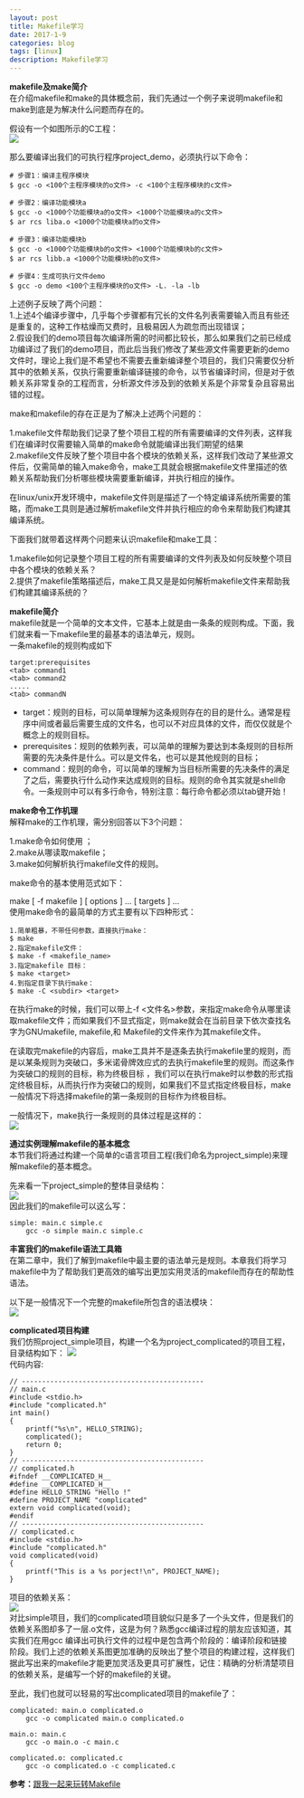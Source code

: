 ```yaml
---
layout: post
title: Makefile学习
date: 2017-1-9
categories: blog
tags: [linux]
description: Makefile学习
---
```


**makefile及make简介**      
在介绍makefile和make的具体概念前，我们先通过一个例子来说明makefile和make到底是为解决什么问题而存在的。        

假设有一个如图所示的C工程：    
![](https://dn-anything-about-doc.qbox.me/document-uid298389labid2374timestamp1481542407132.png/wm)  

那么要编译出我们的可执行程序project_demo，必须执行以下命令：

```
# 步骤1：编译主程序模块
$ gcc -o <100个主程序模块的o文件> -c <100个主程序模块的c文件>

# 步骤2：编译功能模块a
$ gcc -o <1000个功能模块a的o文件> <1000个功能模块a的c文件>
$ ar rcs liba.o <1000个功能模块a的o文件>

# 步骤3：编译功能模块b
$ gcc -o <1000个功能模块b的o文件> <1000个功能模块b的c文件>
$ ar rcs libb.a <1000个功能模块b的o文件>

# 步骤4：生成可执行文件demo
$ gcc -o demo <100个主程序模块的o文件> -L. -la -lb
```

上述例子反映了两个问题：       
1.上述4个编译步骤中，几乎每个步骤都有冗长的文件名列表需要输入而且有些还是重复的，这种工作枯燥而又费时，且极易因人为疏忽而出现错误；    
2.假设我们的demo项目每次编译所需的时间都比较长，那么如果我们之前已经成功编译过了我们的demo项目，而此后当我们修改了某些源文件需要更新的demo文件时，理论上我们是不希望也不需要去重新编译整个项目的，我们只需要仅分析其中的依赖关系，仅执行需要重新编译链接的命令，以节省编译时间，但是对于依赖关系非常复杂的工程而言，分析源文件涉及到的依赖关系是个非常复杂且容易出错的过程。         

make和makefile的存在正是为了解决上述两个问题的：

1.makefile文件帮助我们记录了整个项目工程的所有需要编译的文件列表，这样我们在编译时仅需要输入简单的make命令就能编译出我们期望的结果     
2.makefile文件反映了整个项目中各个模块的依赖关系，这样我们改动了某些源文件后，仅需简单的输入make命令，make工具就会根据makefile文件里描述的依赖关系帮助我们分析哪些模块需要重新编译，并执行相应的操作。          

在linux/unix开发环境中，makefile文件则是描述了一个特定编译系统所需要的策略，而make工具则是通过解析makefile文件并执行相应的命令来帮助我们构建其编译系统。

下面我们就带着这样两个问题来认识makefile和make工具：

1.makefile如何记录整个项目工程的所有需要编译的文件列表及如何反映整个项目中各个模块的依赖关系？       
2.提供了makefile策略描述后，make工具又是是如何解析makefile文件来帮助我们构建其编译系统的？    

**makefile简介**        
makefile就是一个简单的文本文件，它基本上就是由一条条的规则构成。下面，我们就来看一下makefile里的最基本的语法单元，规则。       
一条makefile的规则构成如下          

```
target:prerequisites
<tab> command1
<tab> command2
.....
<tab> commandN
```       

- target：规则的目标，可以简单理解为这条规则存在的目的是什么。通常是程序中间或者最后需要生成的文件名，也可以不对应具体的文件，而仅仅就是个概念上的规则目标。
- prerequisites：规则的依赖列表，可以简单的理解为要达到本条规则的目标所需要的先决条件是什么。可以是文件名，也可以是其他规则的目标；
- command：规则的命令，可以简单的理解为当目标所需要的先决条件的满足了之后，需要执行什么动作来达成规则的目标。规则的命令其实就是shell命令。一条规则中可以有多行命令，特别注意：每行命令都必须以tab键开始！            

**make命令工作机理**   
解释make的工作机理，需分别回答以下3个问题：

1.make命令如何使用 ；      
2.make从哪读取makefile；        
3.make如何解析执行makefile文件的规则。        

make命令的基本使用范式如下：

make [ -f makefile ] [ options ] ... [ targets ] ...         
使用make命令的最简单的方式主要有以下四种形式：         

```
1.简单粗暴，不带任何参数，直接执行make：
$ make
2.指定makefile文件：
$ make -f <makefile_name>
3.指定makefile 目标：
$ make <target>
4.到指定目录下执行make：
$ make -C <subdir> <target>
```

在执行make的时候，我们可以带上-f <文件名>参数，来指定make命令从哪里读取makefile文件；而如果我们不显式指定，则make就会在当前目录下依次查找名字为GNUmakefile, makefile,和 Makefile的文件来作为其makefile文件。       

在读取完makefile的内容后，make工具并不是逐条去执行makefile里的规则，而是以某条规则为突破口，多米诺骨牌效应式的去执行makefile里的规则。而这条作为突破口的规则的目标，称为终极目标 ，我们可以在执行make时以参数的形式指定终极目标，从而执行作为突破口的规则，如果我们不显式指定终极目标，make一般情况下将选择makefile的第一条规则的目标作为终极目标。

一般情况下，make执行一条规则的具体过程是这样的：                
![](https://dn-anything-about-doc.qbox.me/document-uid298389labid2374timestamp1481542499635.png/wm)      

**通过实例理解makefile的基本概念**        
本节我们将通过构建一个简单的c语言项目工程(我们命名为project_simple)来理解makefile的基本概念。

先来看一下project_simple的整体目录结构：        
![](https://dn-anything-about-doc.qbox.me/document-uid298389labid2374timestamp1481542575689.png/wm)     
因此我们的makefile可以这么写：

```
simple: main.c simple.c
    gcc -o simple main.c simple.c
```

**丰富我们的makefile语法工具箱**      
在第二章中，我们了解到makefile中最主要的语法单元是规则。本章我们将学习makefile中为了帮助我们更高效的编写出更加实用灵活的makefile而存在的帮助性语法。

以下是一般情况下一个完整的makefile所包含的语法模块：   
![](https://dn-anything-about-doc.qbox.me/document-uid298389labid2374timestamp1481542688710.png/wm)

**complicated项目构建**       
我们仿照project_simple项目，构建一个名为project_complicated的项目工程，目录结构如下：
![](https://dn-anything-about-doc.qbox.me/document-uid298389labid2374timestamp1481542725973.png/wm)     
代码内容:

```
// ---------------------------------------------
// main.c
#include <stdio.h>
#include "complicated.h"
int main()
{
    printf("%s\n", HELLO_STRING);
    complicated();
    return 0;
}
// ---------------------------------------------
// complicated.h
#ifndef __COMPLICATED_H__
#define __COMPLICATED_H__
#define HELLO_STRING "Hello !"
#define PROJECT_NAME "complicated"
extern void complicated(void);
#endif
// ---------------------------------------------
// complicated.c
#include <stdio.h>
#include "complicated.h"
void complicated(void)
{
    printf("This is a %s porject!\n", PROJECT_NAME);
}
```

项目的依赖关系：       
![](https://dn-anything-about-doc.qbox.me/document-uid298389labid2374timestamp1481542738231.png/wm)      
对比simple项目，我们的complicated项目貌似只是多了一个头文件，但是我们的依赖关系图却多了一层.o文件，这是为何？熟悉gcc编译过程的朋友应该知道，其实我们在用gcc 编译出可执行文件的过程中是包含两个阶段的：编译阶段和链接阶段。我们上述的依赖关系图更加准确的反映出了整个项目的构建过程，这样我们据此写出来的makefile才能更加灵活及更具可扩展性，记住：精确的分析清楚项目的依赖关系，是编写一个好的makefile的关键。

至此，我们也就可以轻易的写出complicated项目的makefile了：

```
complicated: main.o complicated.o
    gcc -o complicated main.o complicated.o

main.o: main.c
    gcc -o main.o -c main.c

complicated.o: complicated.c
    gcc -o complicated.o -c complicated.c
```

**参考：**[跟我一起来玩转Makefile](https://whuhan2013.github.io/shiyalou/%E8%B7%9F%E6%88%91%E4%B8%80%E8%B5%B7%E6%9D%A5%E7%8E%A9%E8%BD%ACMakefile%20-%20%E5%AE%9E%E9%AA%8C%E6%A5%BC.htm)